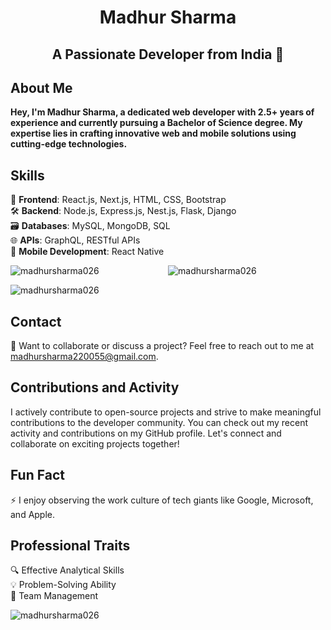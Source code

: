 <center>

# Madhur Sharma
## A Passionate Developer from India 🚀

</center>

## About Me
**Hey, I'm Madhur Sharma, a dedicated web developer with 2.5+ years of experience and currently pursuing a Bachelor of Science degree. My expertise lies in crafting innovative web and mobile solutions using cutting-edge technologies.**

## Skills
🚀 **Frontend**: React.js, Next.js, HTML, CSS, Bootstrap  
🛠️ **Backend**: Node.js, Express.js, Nest.js, Flask, Django  
🗃️ **Databases**: MySQL, MongoDB, SQL  
🌐 **APIs**: GraphQL, RESTful APIs  
📱 **Mobile Development**: React Native  

<div style="display: flex; justify-content: space-between; width: 100%;">
    <div style="width: 50%;">
        <img src="https://github-readme-stats.vercel.app/api/top-langs?username=madhursharma026&show_icons=true&locale=en&layout=compact" alt="madhursharma026" />
    </div>
    <div style="width: 50%;">
        <img src="https://github-readme-stats.vercel.app/api?username=madhursharma026&show_icons=true&locale=en" alt="madhursharma026" />
    </div>
</div>



<p><img align="center" src="https://github-readme-streak-stats.herokuapp.com/?user=madhursharma026&" alt="madhursharma026" /></p>

## Contact
📧 Want to collaborate or discuss a project? Feel free to reach out to me at madhursharma220055@gmail.com.

## Contributions and Activity
I actively contribute to open-source projects and strive to make meaningful contributions to the developer community. You can check out my recent activity and contributions on my GitHub profile.
Let's connect and collaborate on exciting projects together!

## Fun Fact
⚡ I enjoy observing the work culture of tech giants like Google, Microsoft, and Apple.

## Professional Traits
🔍 Effective Analytical Skills  
💡 Problem-Solving Ability  
👥 Team Management  

<p align="left"> <img src="https://komarev.com/ghpvc/?username=madhursharma026&label=Profile%20views&color=0e75b6&style=flat" alt="madhursharma026" /> </p>

